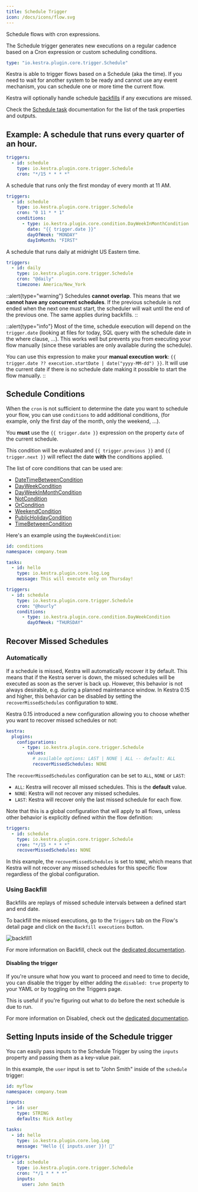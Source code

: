 ```yaml
---
title: Schedule Trigger
icon: /docs/icons/flow.svg
---
```


Schedule flows with cron expressions.

The Schedule trigger generates new executions on a regular cadence based on a Cron expression or custom scheduling conditions.

```yaml
type: "io.kestra.plugin.core.trigger.Schedule"
```

Kestra is able to trigger flows based on a Schedule (aka the time). If you need to wait for another system to be ready and cannot use any event mechanism, you can schedule one or more time the current flow.

Kestra will optionally handle schedule [backfills](../../05.concepts/08.backfill.md) if any executions are missed.

Check the [Schedule task](/plugins/core/triggers/io.kestra.plugin.core.trigger.Schedule) documentation for the list of the task properties and outputs.


## Example: A schedule that runs every quarter of an hour.

```yaml
triggers:
  - id: schedule
    type: io.kestra.plugin.core.trigger.Schedule
    cron: "*/15 * * * *"
```

A schedule that runs only the first monday of every month at 11 AM.

```yaml
triggers:
  - id: schedule
    type: io.kestra.plugin.core.trigger.Schedule
    cron: "0 11 * * 1"
    conditions:
      - type: io.kestra.plugin.core.condition.DayWeekInMonthCondition
        date: "{{ trigger.date }}"
        dayOfWeek: "MONDAY"
        dayInMonth: "FIRST"
```

A schedule that runs daily at midnight US Eastern time.

```yaml
triggers:
  - id: daily
    type: io.kestra.plugin.core.trigger.Schedule
    cron: "@daily"
    timezone: America/New_York
```

::alert{type="warning"}
Schedules **cannot overlap**. This means that we **cannot have any concurrent schedules**. If the previous schedule is not ended when the next one must start, the scheduler will wait until the end of the previous one. The same applies during backfills.
::

::alert{type="info"}
Most of the time, schedule execution will depend on the `trigger.date` (looking at files for today, SQL query with the schedule date in the where clause, ...). This works well but prevents you from executing your flow manually (since these variables are only available during the schedule).

You can use this expression to make your **manual execution work**: `{{ trigger.date ?? execution.startDate | date("yyyy-MM-dd") }}`. It will use the current date if there is no schedule date making it possible to start the flow manually.
::


## Schedule Conditions

When the `cron` is not sufficient to determine the date you want to schedule your flow, you can use `conditions` to add additional conditions, (for example, only the first day of the month, only the weekend, ...).

You **must** use the `{{ trigger.date }}` expression on the property `date` of the current schedule.

This condition will be evaluated and `{{ trigger.previous }}` and `{{ trigger.next }}` will reflect the date **with** the conditions applied.

The list of core conditions that can be used are:

 - [DateTimeBetweenCondition](/plugins/core/conditions/io.kestra.plugin.core.condition.DateTimeBetweenCondition)
 - [DayWeekCondition](/plugins/core/conditions/io.kestra.plugin.core.condition.DayWeekCondition)
 - [DayWeekInMonthCondition](/plugins/core/conditions/io.kestra.plugin.core.condition.DayWeekInMonthCondition)
 - [NotCondition](/plugins/core/conditions/io.kestra.plugin.core.condition.NotCondition)
 - [OrCondition](/plugins/core/conditions/io.kestra.plugin.core.condition.OrCondition)
 - [WeekendCondition](/plugins/core/conditions/io.kestra.plugin.core.condition.WeekendCondition)
 - [PublicHolidayCondition](/plugins/core/conditions/io.kestra.plugin.core.condition.publicholidaycondition)
 - [TimeBetweenCondition](/plugins/core/conditions/io.kestra.plugin.core.condition.timebetweencondition)

Here's an example using the `DayWeekCondition`:

```yaml
id: conditions
namespace: company.team

tasks:
  - id: hello
    type: io.kestra.plugin.core.log.Log
    message: This will execute only on Thursday!

triggers:
  - id: schedule
    type: io.kestra.plugin.core.trigger.Schedule
    cron: "@hourly"
    conditions:
      - type: io.kestra.plugin.core.condition.DayWeekCondition
        dayOfWeek: "THURSDAY"
```

## Recover Missed Schedules

### Automatically

If a schedule is missed, Kestra will automatically recover it by default. This means that if the Kestra server is down, the missed schedules will be executed as soon as the server is back up. However, this behavior is not always desirable, e.g. during a planned maintenance window. In Kestra 0.15 and higher, this behavior can be disabled by setting the `recoverMissedSchedules` configuration to `NONE`.

Kestra 0.15 introduced a new configuration allowing you to choose whether you want to recover missed schedules or not:

```yaml
kestra:
  plugins:
    configurations:
      - type: io.kestra.plugin.core.trigger.Schedule
        values:
          # available options: LAST | NONE | ALL -- default: ALL
          recoverMissedSchedules: NONE
```

The `recoverMissedSchedules` configuration can be set to `ALL`, `NONE` or `LAST`:
- `ALL`: Kestra will recover all missed schedules. This is the **default** value.
- `NONE`: Kestra will not recover any missed schedules.
- `LAST`: Kestra will recover only the last missed schedule for each flow.

Note that this is a global configuration that will apply to all flows, unless other behavior is explicitly defined within the flow definition:

```yaml
triggers:
  - id: schedule
    type: io.kestra.plugin.core.trigger.Schedule
    cron: "*/15 * * * *"
    recoverMissedSchedules: NONE
```

In this example, the `recoverMissedSchedules` is set to `NONE`, which means that Kestra will not recover any missed schedules for this specific flow regardless of the global configuration.

### Using Backfill

Backfills are replays of missed schedule intervals between a defined start and end date.

To backfill the missed executions, go to the `Triggers` tab on the Flow's detail page and click on the `Backfill executions` button.

![backfill1](/docs/workflow-components/backfill1.png)

For more information on Backfill, check out the [dedicated documentation](../../05.concepts/08.backfill.md).

#### Disabling the trigger

If you're unsure what how you want to proceed and need to time to decide, you can disable the trigger by either adding the `disabled: true` property to your YAML or by toggling on the Triggers page.

This is useful if you're figuring out what to do before the next schedule is due to run.

For more information on Disabled, check out the [dedicated documentation](../16.disabled.md).

## Setting Inputs inside of the Schedule trigger 

You can easily pass inputs to the Schedule Trigger by using the `inputs` property and passing them as a key-value pair.

In this example, the `user` input is set to "John Smith" inside of the `schedule` trigger:

```yaml
id: myflow
namespace: company.team

inputs:
  - id: user
    type: STRING
    defaults: Rick Astley

tasks:
  - id: hello
    type: io.kestra.plugin.core.log.Log
    message: "Hello {{ inputs.user }}! 🚀"

triggers:
  - id: schedule
    type: io.kestra.plugin.core.trigger.Schedule
    cron: "*/1 * * * *"
    inputs:
      user: John Smith
```
